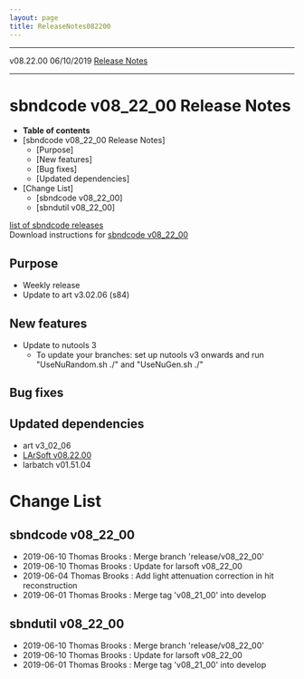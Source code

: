 ```yaml
---
layout: page
title: ReleaseNotes082200
---
```


  ----------- ------------ -- -- ------------------------------------------------------
  v08.22.00   06/10/2019         [Release Notes](ReleaseNotes082200.html)
  ----------- ------------ -- -- ------------------------------------------------------



sbndcode v08\_22\_00 Release Notes
======================================================================================

-   **Table of contents**
-   [sbndcode v08\_22\_00 Release
    Notes]
    -   [Purpose]
    -   [New features]
    -   [Bug fixes]
    -   [Updated dependencies]
-   [Change List]
    -   [sbndcode v08\_22\_00]
    -   [sbndutil v08\_22\_00]

[list of sbndcode
releases](List_of_SBND_code_releases.html)\
Download instructions for [sbndcode
v08\_22\_00](http://scisoft.fnal.gov/scisoft/bundles/sbnd/v08_22_00/sbndcode-v08_22_00.html)



Purpose
----------------------------------

-   Weekly release
-   Update to art v3.02.06 (s84)



New features
--------------------------------------------

-   Update to nutools 3
    -   To update your branches: set up nutools v3 onwards and run
        \"UseNuRandom.sh ./\" and \"UseNuGen.sh ./\"



Bug fixes
--------------------------------------



Updated dependencies
------------------------------------------------------------

-   art v3\_02\_06
-   [LArSoft
    v08.22.00](https://cdcvs.fnal.gov/redmine/projects/larsoft/wiki/ReleaseNotes082200)
-   larbatch v01.51.04



Change List
==========================================



sbndcode v08\_22\_00
----------------------------------------------------------

-   2019-06-10 Thomas Brooks : Merge branch \'release/v08\_22\_00\'
-   2019-06-10 Thomas Brooks : Update for larsoft v08\_22\_00
-   2019-06-04 Thomas Brooks : Add light attenuation correction in hit
    reconstruction
-   2019-06-01 Thomas Brooks : Merge tag \'v08\_21\_00\' into develop



sbndutil v08\_22\_00
----------------------------------------------------------

-   2019-06-10 Thomas Brooks : Merge branch \'release/v08\_22\_00\'
-   2019-06-10 Thomas Brooks : Update for larsoft v08\_22\_00
-   2019-06-01 Thomas Brooks : Merge tag \'v08\_21\_00\' into develop
